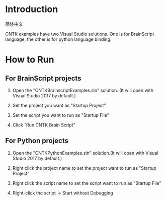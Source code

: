 # Introduction

[简体中文](/zh-hans/examples/cntk/README.md)

CNTK examples have two Visual Studio solutions. One is for BrainScript language, the other is for python language binding.


# How to Run

## For BrainScript projects

1. Open the "CNTKBrainscriptExamples.sln" solution. (It will open with Visual Studio 2017 by default.)

2. Set the project you want as "Startup Project"

3. Set the script you want to run as "Startup File"

4. Click “Run CNTK Brain Script”


## For Python projects

1. Open the "CNTKPythonExamples.sln" solution.(It will open with Visual Studio 2017 by default.)

2. Right click the project name to set the project want to run as "Startup Project"

3. Right click the script name to set the script want to run as "Startup File"

4. Right-click the script -> Start without Debugging
